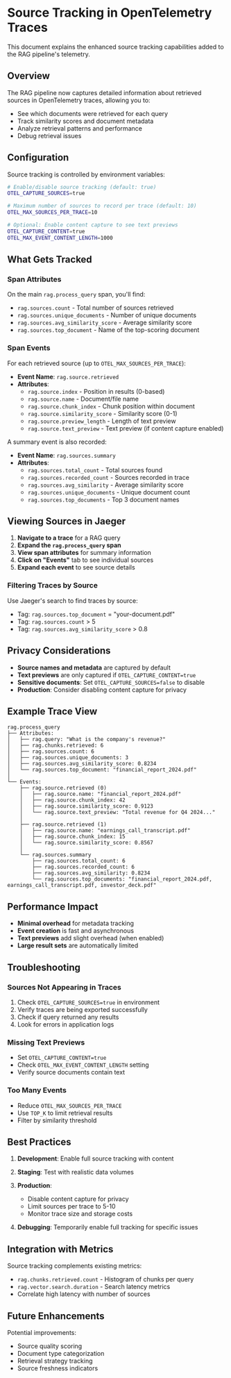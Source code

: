 # Source Tracking in OpenTelemetry Traces

This document explains the enhanced source tracking capabilities added to the RAG pipeline's telemetry.

## Overview

The RAG pipeline now captures detailed information about retrieved sources in OpenTelemetry traces, allowing you to:
- See which documents were retrieved for each query
- Track similarity scores and document metadata
- Analyze retrieval patterns and performance
- Debug retrieval issues

## Configuration

Source tracking is controlled by environment variables:

```bash
# Enable/disable source tracking (default: true)
OTEL_CAPTURE_SOURCES=true

# Maximum number of sources to record per trace (default: 10)
OTEL_MAX_SOURCES_PER_TRACE=10

# Optional: Enable content capture to see text previews
OTEL_CAPTURE_CONTENT=true
OTEL_MAX_EVENT_CONTENT_LENGTH=1000
```

## What Gets Tracked

### Span Attributes
On the main `rag.process_query` span, you'll find:
- `rag.sources.count` - Total number of sources retrieved
- `rag.sources.unique_documents` - Number of unique documents
- `rag.sources.avg_similarity_score` - Average similarity score
- `rag.sources.top_document` - Name of the top-scoring document

### Span Events
For each retrieved source (up to `OTEL_MAX_SOURCES_PER_TRACE`):
- **Event Name**: `rag.source.retrieved`
- **Attributes**:
  - `rag.source.index` - Position in results (0-based)
  - `rag.source.name` - Document/file name
  - `rag.source.chunk_index` - Chunk position within document
  - `rag.source.similarity_score` - Similarity score (0-1)
  - `rag.source.preview_length` - Length of text preview
  - `rag.source.text_preview` - Text preview (if content capture enabled)

A summary event is also recorded:
- **Event Name**: `rag.sources.summary`
- **Attributes**:
  - `rag.sources.total_count` - Total sources found
  - `rag.sources.recorded_count` - Sources recorded in trace
  - `rag.sources.avg_similarity` - Average similarity score
  - `rag.sources.unique_documents` - Unique document count
  - `rag.sources.top_documents` - Top 3 document names

## Viewing Sources in Jaeger

1. **Navigate to a trace** for a RAG query
2. **Expand the `rag.process_query` span**
3. **View span attributes** for summary information
4. **Click on "Events"** tab to see individual sources
5. **Expand each event** to see source details

### Filtering Traces by Source
Use Jaeger's search to find traces by source:
- Tag: `rag.sources.top_document` = "your-document.pdf"
- Tag: `rag.sources.count` > 5
- Tag: `rag.sources.avg_similarity_score` > 0.8

## Privacy Considerations

- **Source names and metadata** are captured by default
- **Text previews** are only captured if `OTEL_CAPTURE_CONTENT=true`
- **Sensitive documents**: Set `OTEL_CAPTURE_SOURCES=false` to disable
- **Production**: Consider disabling content capture for privacy

## Example Trace View

```
rag.process_query
├── Attributes:
│   ├── rag.query: "What is the company's revenue?"
│   ├── rag.chunks.retrieved: 6
│   ├── rag.sources.count: 6
│   ├── rag.sources.unique_documents: 3
│   ├── rag.sources.avg_similarity_score: 0.8234
│   └── rag.sources.top_document: "financial_report_2024.pdf"
│
└── Events:
    ├── rag.source.retrieved (0)
    │   ├── rag.source.name: "financial_report_2024.pdf"
    │   ├── rag.source.chunk_index: 42
    │   ├── rag.source.similarity_score: 0.9123
    │   └── rag.source.text_preview: "Total revenue for Q4 2024..."
    │
    ├── rag.source.retrieved (1)
    │   ├── rag.source.name: "earnings_call_transcript.pdf"
    │   ├── rag.source.chunk_index: 15
    │   └── rag.source.similarity_score: 0.8567
    │
    └── rag.sources.summary
        ├── rag.sources.total_count: 6
        ├── rag.sources.recorded_count: 6
        ├── rag.sources.avg_similarity: 0.8234
        └── rag.sources.top_documents: "financial_report_2024.pdf, earnings_call_transcript.pdf, investor_deck.pdf"
```

## Performance Impact

- **Minimal overhead** for metadata tracking
- **Event creation** is fast and asynchronous
- **Text previews** add slight overhead (when enabled)
- **Large result sets** are automatically limited

## Troubleshooting

### Sources Not Appearing in Traces
1. Check `OTEL_CAPTURE_SOURCES=true` in environment
2. Verify traces are being exported successfully
3. Check if query returned any results
4. Look for errors in application logs

### Missing Text Previews
- Set `OTEL_CAPTURE_CONTENT=true`
- Check `OTEL_MAX_EVENT_CONTENT_LENGTH` setting
- Verify source documents contain text

### Too Many Events
- Reduce `OTEL_MAX_SOURCES_PER_TRACE`
- Use `TOP_K` to limit retrieval results
- Filter by similarity threshold

## Best Practices

1. **Development**: Enable full source tracking with content
2. **Staging**: Test with realistic data volumes
3. **Production**: 
   - Disable content capture for privacy
   - Limit sources per trace to 5-10
   - Monitor trace size and storage costs

4. **Debugging**: Temporarily enable full tracking for specific issues

## Integration with Metrics

Source tracking complements existing metrics:
- `rag.chunks.retrieved.count` - Histogram of chunks per query
- `rag.vector.search.duration` - Search latency metrics
- Correlate high latency with number of sources

## Future Enhancements

Potential improvements:
- Source quality scoring
- Document type categorization
- Retrieval strategy tracking
- Source freshness indicators
